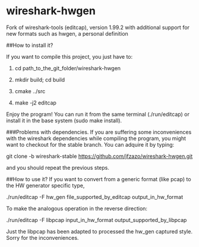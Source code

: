 # wireshark-hwgen
Fork of wireshark-tools (editcap), version 1.99.2 with additional support for new formats such as hwgen, a personal definition

##How to install it?

If you want to compile this project, you just have to:

1) cd path_to_the_git_folder/wireshark-hwgen

2) mkdir build; cd build

3) cmake ../src

4) make -j2 editcap


Enjoy the program! You can run it from the same terminal (./run/editcap) or install it in the base system (sudo make install).

###Problems with dependencies.
If you are suffering some inconveniences with the wireshark dependencies while compiling the program, you might want to checkout for the stable branch. You can adquire it by typing:

git clone -b wireshark-stable https://github.com/jfzazo/wireshark-hwgen.git

and you should repeat the previous steps.

##How to use it?
If you want to convert from a generic format (like pcap) to the HW generator specific type,

./run/editcap  -F hw_gen file_supported_by_editcap output_in_hw_format


To make the analogous operation in the reverse direction:

./run/editcap  -F libpcap input_in_hw_format output_supported_by_libpcap 

Just the libpcap has been adapted to processed the hw_gen captured style. Sorry for the inconveniences.

